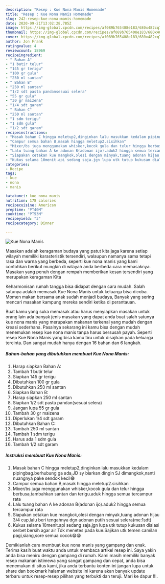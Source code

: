 ```yaml
---
description: "Resep : Kue Nona Manis Homemade"
title: "Resep : Kue Nona Manis Homemade"
slug: 242-resep-kue-nona-manis-homemade
date: 2020-09-21T13:02:28.785Z
image: https://img-global.cpcdn.com/recipes/af089b765408e183/680x482cq70/kue-nona-manis-foto-resep-utama.jpg
thumbnail: https://img-global.cpcdn.com/recipes/af089b765408e183/680x482cq70/kue-nona-manis-foto-resep-utama.jpg
cover: https://img-global.cpcdn.com/recipes/af089b765408e183/680x482cq70/kue-nona-manis-foto-resep-utama.jpg
author: Jon Frank
ratingvalue: 4
reviewcount: 18969
recipeingredient:
- " Bahan A"
- "1 butir telur"
- "145 gr terigu"
- "100 gr gula"
- "250 ml santan"
- " Bahan B"
- "250 ml santan"
- "1/2 sdt pasta pandansesuai selera"
- "55 gr gula"
- "30 gr maizena"
- "1/4 sdt garam"
- " Bahan C"
- "250 ml santan"
- "1 sdm terigu"
- "1 sdm gula"
- "1/2 sdt garam"
recipeinstructions:
- "Masak bahan C hingga meletup2,dinginkan lalu masukkan kedalam pipingbag.berhubung ga ada,JD sy biarkan dingin SJ dimangkok,nanti nuangnya pake sendok kecil😁"
- "Campur semua bahan B,masak hingga meletup2.sisihkan"
- "Mixer/bs juga menggunakan whisker,kocok gula dan telur hingga berbusa,tambahkan santan dan terigu.aduk hingga semua tercampur rata"
- "Lalu tuang bahan A ke adonan B(adonan ijo).aduk2 hingga semua tercampur rata"
- "Siapakan cetakan kue mangkok,olesi dengan minyak,tuang adonan hijau 3/4 cup,lalu beri tengahnya dgn adonan putih sesuai selera(me:1sdt)"
- "Kukus selama 10menit.api sedang saja.jgn lupa utk tutup kukusan dialasi serbet bersih agar air Tdk menetes pada kue.Sajikan utk temen camilan pagi,siang,sore semua cocok😁😁"
categories:
- Recipe
tags:
- kue
- nona
- manis

katakunci: kue nona manis 
nutrition: 178 calories
recipecuisine: American
preptime: "PT40M"
cooktime: "PT53M"
recipeyield: "3"
recipecategory: Dinner

---
```



![Kue Nona Manis](https://img-global.cpcdn.com/recipes/af089b765408e183/680x482cq70/kue-nona-manis-foto-resep-utama.jpg)

Masakan adalah keragaman budaya yang patut kita jaga karena setiap wilayah memiliki karasteristik tersendiri, walaupun namanya sama tetapi rasa dan warna yang berbeda, seperti kue nona manis yang kami contohkan berikut mungkin di wilayah anda berbeda cara memasaknya. Masakan yang penuh dengan rempah memberikan kesan tersendiri yang merupakan keragaman Kita

Keharmonisan rumah tangga bisa didapat dengan cara mudah. Salah satunya adalah memasak Kue Nona Manis untuk keluarga bisa dicoba. Momen makan bersama anak sudah menjadi budaya, Banyak yang sering mencari masakan kampung mereka sendiri ketika di perantauan.



Buat kamu yang suka memasak atau harus menyiapkan masakan untuk orang lain ada banyak jenis masakan yang dapat anda buat salah satunya kue nona manis yang merupakan makanan terkenal yang mudah dengan kreasi sederhana. Pasalnya sekarang ini kamu bisa dengan mudah menemukan resep kue nona manis tanpa harus bersusah payah.
Seperti resep Kue Nona Manis yang bisa kamu tiru untuk disajikan pada keluarga tercinta. Dan sangat mudah hanya dengan 16 bahan dan 6 langkah.


<!--inarticleads1-->

##### Bahan-bahan yang dibutuhkan membuat Kue Nona Manis:

1. Harap siapkan  Bahan A:
1. Tambah 1 butir telur
1. Siapkan 145 gr terigu
1. Dibutuhkan 100 gr gula
1. Dibutuhkan 250 ml santan
1. Siapkan  Bahan B:
1. Harap siapkan 250 ml santan
1. Siapkan 1/2 sdt pasta pandan(sesuai selera)
1. Jangan lupa 55 gr gula
1. Tambah 30 gr maizena
1. Diperlukan 1/4 sdt garam
1. Dibutuhkan  Bahan C:
1. Tambah 250 ml santan
1. Tambah 1 sdm terigu
1. Harus ada 1 sdm gula
1. Tambah 1/2 sdt garam




<!--inarticleads2-->

##### Instruksi membuat  Kue Nona Manis:

1. Masak bahan C hingga meletup2,dinginkan lalu masukkan kedalam pipingbag.berhubung ga ada,JD sy biarkan dingin SJ dimangkok,nanti nuangnya pake sendok kecil😁
1. Campur semua bahan B,masak hingga meletup2.sisihkan
1. Mixer/bs juga menggunakan whisker,kocok gula dan telur hingga berbusa,tambahkan santan dan terigu.aduk hingga semua tercampur rata
1. Lalu tuang bahan A ke adonan B(adonan ijo).aduk2 hingga semua tercampur rata
1. Siapakan cetakan kue mangkok,olesi dengan minyak,tuang adonan hijau 3/4 cup,lalu beri tengahnya dgn adonan putih sesuai selera(me:1sdt)
1. Kukus selama 10menit.api sedang saja.jgn lupa utk tutup kukusan dialasi serbet bersih agar air Tdk menetes pada kue.Sajikan utk temen camilan pagi,siang,sore semua cocok😁😁




Demikianlah cara membuat kue nona manis yang gampang dan enak. Terima kasih buat waktu anda untuk membaca artikel resep ini. Saya yakin anda bisa meniru dengan gampang di rumah. Kami masih memiliki banyak resep makanan istimewa yang sangat gampang dan cepat, anda bisa menemukan di situs kami, jika anda terbantu konten ini jangan lupa untuk share dan bookmark halaman website ini karena akan banyak update terbaru untuk resep-resep pilihan yang terbukti dan teruji. Mari ke dapur !!!. 
